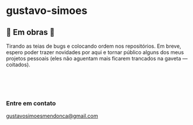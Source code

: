 # gustavo-simoes

## 🚧 Em obras 🚧
Tirando as teias de bugs e colocando ordem nos repositórios. Em breve, espero poder trazer novidades por aqui e tornar público alguns dos meus projetos pessoais (eles não aguentam mais ficarem trancados na gaveta —coitados).

</br></br></br>

### Entre em contato

gustavosimoesmendonca@gmail.com
